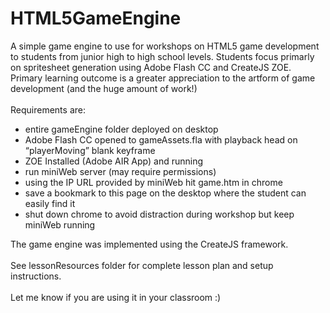 # HTML5GameEngine
A simple game engine to use for workshops on HTML5 game development to students from junior high to high school levels. Students focus primarly on spritesheet generation using 
Adobe Flash CC and CreateJS ZOE. Primary learning outcome is a greater appreciation to the artform of game development (and the huge amount of work!)<br/><br/>
Requirements are:
- entire gameEngine folder deployed on desktop
- Adobe Flash CC opened to gameAssets.fla with playback head on “playerMoving” blank keyframe
- ZOE Installed (Adobe AIR App) and running
- run miniWeb server (may require permissions)
- using the IP URL provided by miniWeb hit game.htm in chrome
- save a bookmark to this page on the desktop where the student can easily find it
- shut down chrome to avoid distraction during workshop but keep miniWeb running

The game engine was implemented using the CreateJS framework.<br/><br/>
See lessonResources folder for complete lesson plan and setup instructions.<br/><br/>
Let me know if you are using it in your classroom :)
